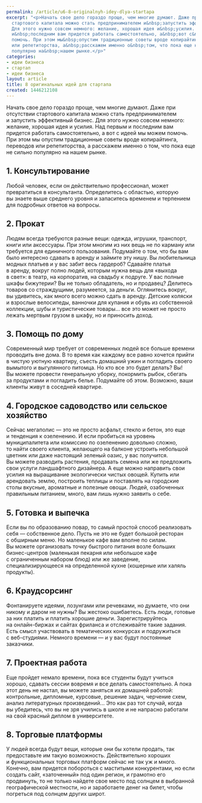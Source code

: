 ```yaml
---
permalink: /article/u6-8-originalnyh-idey-dlya-startapa
excerpt: "<p>Начать свое дело гораздо проще, чем многие думают. Даже при отсутствии
  стартового капитала можно стать предпринимателем и&nbsp;запустить эффективный бизнес.
  Для этого нужно совсем немного: желание, хорошая идея и&nbsp;усилия. Над первым
  и&nbsp;последним вам придется работать самостоятельно, а&nbsp;вот с&nbsp;идеей мы&nbsp;можем
  помочь. При этом мы&nbsp;опустим традиционные советы вроде копирайтинга, переводов
  или репетиторства, а&nbsp;расскажем именно о&nbsp;том, что пока еще не&nbsp;сильно
  популярно на&nbsp;нашем рынке.</p>"
categories:
- идеи бизнеса
- стартап
- идеи бизнеса
layout: article
title: 8 оригинальных идей для стартапа
created: 1446212108
---
```

<p>Начать свое дело гораздо проще, чем многие думают. Даже при отсутствии стартового капитала можно стать предпринимателем и&nbsp;запустить эффективный бизнес. Для этого нужно совсем немного: желание, хорошая идея и&nbsp;усилия. Над первым и&nbsp;последним вам придется работать самостоятельно, а&nbsp;вот с&nbsp;идеей мы&nbsp;можем помочь. При этом мы&nbsp;опустим традиционные советы вроде копирайтинга, переводов или репетиторства, а&nbsp;расскажем именно о&nbsp;том, что пока еще не&nbsp;сильно популярно на&nbsp;нашем рынке.</p>
<h2>1. Консультирование </h2>
<p>Любой человек, если он&nbsp;действительно профессионал, может превратиться в&nbsp;консультанта. Определитесь с&nbsp;областью, которую вы&nbsp;знаете выше среднего уровня и&nbsp;запаситесь временем и&nbsp;терпением для подробных ответов на&nbsp;вопросы.</p>
<h2>2. Прокат</h2>
<p>Людям всегда требуются разные вещи: одежда, игрушки, транспорт, книги или аксессуары. При этом многим из&nbsp;них вещь не&nbsp;по&nbsp;карману или требуется для единичного пользования. Подумайте о&nbsp;том, что&nbsp;бы вам было интересно сдавать в&nbsp;аренду и&nbsp;займите эту нишу. Вы&nbsp;любительница модных платьев и&nbsp;у&nbsp;вас забит весь гардероб? Сдавайте платья в&nbsp;аренду, вокруг полно людей, которым нужна вещь для «выхода в&nbsp;свет»: в&nbsp;театр, на&nbsp;корпоратив, на&nbsp;свадьбу к&nbsp;подруге. У&nbsp;вас полные шкафы бижутерии? Вы&nbsp;не&nbsp;только обладатель, но&nbsp;и&nbsp;продавец? Делитесь товаров со&nbsp;страждущими, разумеется, за&nbsp;деньги. Оглянитесь вокруг, вы&nbsp;удивитесь, как много всего можно сдать в&nbsp;аренду. Детские коляски и&nbsp;взрослые велосипеды, ванночки для купания и&nbsp;обувь из&nbsp;собственной коллекции, шубы и&nbsp;туристические товары... все это может не&nbsp;просто лежать мертвым грузом в&nbsp;шкафу, но&nbsp;и&nbsp;приносить доход.</p>
<h2>3. Помощь по&nbsp;дому</h2>
<p>Современный мир требует от&nbsp;современных людей все больше времени проводить вне дома. В&nbsp;то&nbsp;время как каждому все равно хочется прийти в&nbsp;чистую уютную квартиру, съесть домашний ужин и&nbsp;погладить своего вымытого и&nbsp;выгулянного питомца. Но&nbsp;кто все это будет делать? Вы! Вы&nbsp;можете провести генеральную уборку, покормить рыбок, сбегать за&nbsp;продуктами и&nbsp;погладить белье. Подумайте об&nbsp;этом. Возможно, ваши клиенты живут в&nbsp;соседней квартире.</p>
<h2>4. Городское садоводство или сельское хозяйство</h2>
<p>Сейчас мегаполис&nbsp;— это не&nbsp;просто асфальт, стекло и&nbsp;бетон, это еще и&nbsp;тенденция к&nbsp;озеленению. И&nbsp;если пробиться на&nbsp;уровень муниципалитета или комиссию по&nbsp;озеленению довольно сложно, то&nbsp;найти своего клиента, желающего на&nbsp;балконе устроить небольшой цветник или даже настоящий зеленый оазис, у&nbsp;вас получится. Вы&nbsp;можете разводить растения, продавать семена или&nbsp;же предложить свои услуги ландшафтного дизайнера. А&nbsp;еще можно направить свои усилия на&nbsp;выращивание экологически чистых овощей. Купить или арендовать землю, построить теплицы и&nbsp;поставлять на&nbsp;городские столы вкусные, ароматные и&nbsp;полезные овощи. Людей, озабоченных правильным питанием, много, вам лишь нужно заявить о&nbsp;себе.</p>
<h2>5. Готовка и&nbsp;выпечка</h2>
<p>Если вы&nbsp;по&nbsp;образованию повар, то&nbsp;самый простой способ реализовать себя&nbsp;— собственное дело. Пусть не&nbsp;это не&nbsp;будет большой ресторан с&nbsp;обширным меню. Но&nbsp;маленькое кафе вам вполне по&nbsp;силам. Вы&nbsp;можете организовать точку быстрого питания возле больших бизнес-центров (маленькая пекарня или небольшое кафе с&nbsp;ограниченным набором блюд) или&nbsp;же заведение, специализирующееся на&nbsp;определенной кухне (кошерные или халяль продукты).</p>
<h2>6. Краудсорсинг</h2>
<p>Фонтанируете идеями, лозунгами или речевками, но&nbsp;думаете, что они никому и&nbsp;даром не&nbsp;нужны? Вы&nbsp;жестоко ошибаетесь. Есть люди, готовые за&nbsp;них платить и&nbsp;платить хорошие деньги. Зарегистрируйтесь на&nbsp;онлайн-биржах и&nbsp;сайтах фриланса и&nbsp;отслеживайте такие задания. Есть смысл участвовать в&nbsp;тематических конкурсах и&nbsp;подружиться с&nbsp;веб-студиями. Немного времени&nbsp;— и&nbsp;у&nbsp;вас будут постоянные заказчики.</p>
<h2>7. Проектная работа</h2>
<p>Еще пройдет немало времени, пока все студенты будут учиться хорошо, сдавать сессии вовремя и&nbsp;все делать самостоятельно. А&nbsp;пока этот день не&nbsp;настал, вы&nbsp;можете заняться их&nbsp;домашней работой: контрольные, дипломные, курсовые, решение задач, черчение схем, анализ литературных произведений... Это как раз тот случай, когда вы&nbsp;убедитесь, что вы&nbsp;не&nbsp;зря учились в&nbsp;школе и&nbsp;не&nbsp;напрасно работали на&nbsp;свой красный диплом в&nbsp;университете.</p>
<h2>8. Торговые платформы</h2>
<p>У&nbsp;людей всегда будут вещи, которые они&nbsp;бы хотели продать, так предоставьте им&nbsp;такую возможность. Действительно хороших и&nbsp;функциональных торговых платформ сейчас не&nbsp;так уж&nbsp;и&nbsp;много. Конечно, вам придется побороться с&nbsp;маститыми конкурентами, но&nbsp;если создать сайт, «заточенный» под один регион, и&nbsp;грамотно его продвинуть, то&nbsp;не&nbsp;только найдете свое место под солнцем в&nbsp;выбранной географической местности, но&nbsp;и&nbsp;заработаете денег на&nbsp;билет, чтобы погреться под солнцем других широт.</p>
